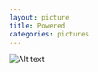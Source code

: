 ```yaml
---
layout: picture
title: Powered
categories: pictures
---
```

![Alt text](http://cdn.iamnayr.com/02/04/13/shimo-kitazawa.jpg)
